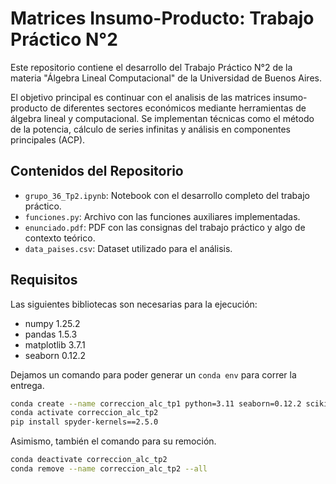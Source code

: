 # Matrices Insumo-Producto: Trabajo Práctico N°2

Este repositorio contiene el desarrollo del Trabajo Práctico N°2 de la materia "Álgebra Lineal Computacional" de la Universidad de Buenos Aires. 

El objetivo principal es continuar con el analisis de las matrices insumo-producto de diferentes sectores económicos mediante herramientas de álgebra lineal y computacional. Se implementan técnicas como el método de la potencia, cálculo de series infinitas y análisis en componentes principales (ACP).

## Contenidos del Repositorio

- `grupo_36_Tp2.ipynb`: Notebook con el desarrollo completo del trabajo práctico.
- `funciones.py`: Archivo con las funciones auxiliares implementadas.
- `enunciado.pdf`: PDF con las consignas del trabajo práctico y algo de contexto teórico.
- `data_paises.csv`: Dataset utilizado para el análisis.

## Requisitos

Las siguientes bibliotecas son necesarias para la ejecución:

- numpy 1.25.2
- pandas 1.5.3
- matplotlib 3.7.1
- seaborn 0.12.2

Dejamos un comando para poder generar un `conda env` para correr la entrega.
```bash
conda create --name correccion_alc_tp1 python=3.11 seaborn=0.12.2 scikit-learn=1.2.2 matplotlib=3.7.1 numpy=1.25.2 pandas=1.5.3
conda activate correccion_alc_tp2
pip install spyder-kernels==2.5.0
```
Asimismo, también el comando para su remoción.
```bash
conda deactivate correccion_alc_tp2
conda remove --name correccion_alc_tp2 --all
```
